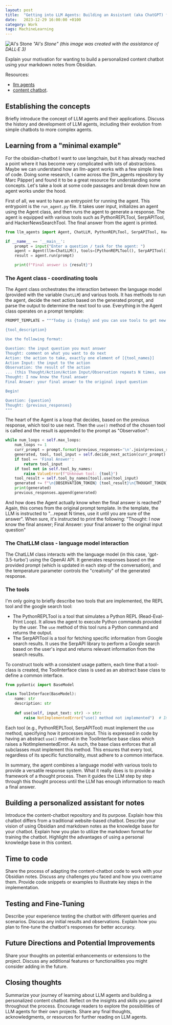 ```yaml
---
layout: post
title:  "Getting into LLM Agents: Building an Assistant (aka ChatGPT) for my Knowledgebase"
date:   2023-12-29 16:00:00 +0100
category: Work
tags: MachineLearning
---
```

![AI's Stone](/images/obsidian-assistant/ai-s-stone.jpg)
*"AI's Stone" (this image was created with the assistance of DALL·E 3)*

Explain your motivation for wanting to build a personalized content chatbot using your markdown notes from Obsidian.
<!--more-->
    
Resources: 
- [llm agents][llm-agent]
- [content chatbot][content-chatbot].
  
## Establishing the concepts
Briefly introduce the concept of LLM agents and their applications. Discuss the history and development of LLM agents, including their evolution from simple chatbots to more complex agents.

## Learning from a "minimal example"
For the obsidian-chatbot I want to use langchain, but it has already reached a point where it has become very complicated with lots of abstractions. Maybe we can understand how an llm-agent works with a few simple lines of code. Doing some research, I came across the [llm_agents repository by Marc Päpper] and found it to be a great resource for understanding some concepts. Let's take a look at some code passages and break down how an agent works under the hood.  
  
First of all, we want to have an entrypoint for running the agent. This entrypoint is the `run_agent.py` file. It takes user input, initializes an agent using the Agent class, and then runs the agent to generate a response. The agent is equipped with various tools such as PythonREPLTool, SerpAPITool, and HackerNewsSearchTool. The final answer from the agent is printed.  
```python
from llm_agents import Agent, ChatLLM, PythonREPLTool, SerpAPITool, HackerNewsSearchTool

if __name__ == '__main__':
    prompt = input("Enter a question / task for the agent: ")
    agent = Agent(llm=ChatLLM(), tools=[PythonREPLTool(), SerpAPITool(), HackerNewsSearchTool()])
    result = agent.run(prompt)

    print(f"Final answer is {result}")
```
### The Agent class - coordinating tools
The Agent class orchestrates the interaction between the language model (provided with the variable `ChatLLM`) and various tools. It has methods to run the agent, decide the next action based on the generated prompt, and parse the output to determine the next tool to use. Everything in the Agent class operates on a prompt template:  
```python
PROMPT_TEMPLATE = """Today is {today} and you can use tools to get new information. Answer the question as best as you can using the following tools: 

{tool_description}

Use the following format:

Question: the input question you must answer
Thought: comment on what you want to do next
Action: the action to take, exactly one element of [{tool_names}]
Action Input: the input to the action
Observation: the result of the action
... (this Thought/Action/Action Input/Observation repeats N times, use it until you are sure of the answer)
Thought: I now know the final answer
Final Answer: your final answer to the original input question

Begin!

Question: {question}
Thought: {previous_responses}
"""
```  
The heart of the Agent is a loop that decides, based on the previous response, which tool to use next. Then the `use()` method of the chosen tool is called and the result is appended to the prompt as "Observation":  
```python
while num_loops < self.max_loops:
    num_loops += 1
    curr_prompt = prompt.format(previous_responses='\n'.join(previous_responses))
    generated, tool, tool_input = self.decide_next_action(curr_prompt)
    if tool == 'Final Answer':
        return tool_input
    if tool not in self.tool_by_names:
        raise ValueError(f"Unknown tool: {tool}")
    tool_result = self.tool_by_names[tool].use(tool_input)
    generated += f"\n{OBSERVATION_TOKEN} {tool_result}\n{THOUGHT_TOKEN}"
    print(generated)
    previous_responses.append(generated)
```  
And how does the Agent actually know when the final answer is reached? Again, this comes from the original prompt template. In the template, the LLM is instructed to "...repeat N times, use it until you are sure of the answer". When sure, it's instructed to print the following: "Thought: I now know the final answer; Final Answer: your final answer to the original input question"  

### The ChatLLM class - language model interaction
The ChatLLM class interacts with the language model (in this case, 'gpt-3.5-turbo') using the OpenAI API. It generates responses based on the provided prompt (which is updated in each step of the conversation), and the temperature parameter controls the "creativity" of the generated response.

### The tools
I'm only going to briefly describe two tools that are implemented, the REPL tool and the google search tool:  
- The PythonREPLTool is a tool that simulates a Python REPL (Read-Eval-Print Loop). It allows the agent to execute Python commands provided by the user. The `use` method of this tool runs a Python command and returns the output.  
- The SerpAPITool is a tool for fetching specific information from Google search results. It uses the SerpAPI library to perform a Google search based on the user's input and returns relevant information from the search results.  
  
To construct tools with a consistent usage pattern, each time that a tool-class is created, the ToolInterface class is used as an abstract base class to define a common interface.  
```python
from pydantic import BaseModel

class ToolInterface(BaseModel):
    name: str
    description: str
    
    def use(self, input_text: str) -> str:
        raise NotImplementedError("use() method not implemented")  # Implement in subclass
```  
Each tool (e.g., PythonREPLTool, SerpAPITool) must implement the `use` method, specifying how it processes input. This is expressed in code by having an abstract `use()` method in the ToolInterface base class which raises a NotImplementedError. As such, the base class enforces that all subclasses must implement this method. This ensures that every tool, regardless of its specific functionality, must adhere to a common interface.  
  
In summary, the agent combines a language model with various tools to provide a versatile response system. What it really does is to provide a framework of a thought process. Then it guides the LLM step by step through this thought process until the LLM has enough information to reach a final answer.  

## Building a personalized assistant for notes
Introduce the content-chatbot repository and its purpose.
Explain how this chatbot differs from a traditional website-based chatbot.
Describe your vision of using Obsidian and markdown notes as the knowledge base for your chatbot.
Explain how you plan to utilize the markdown format for training the chatbot.
Highlight the advantages of using a personal knowledge base in this context.

## Time to code
Share the process of adapting the content-chatbot code to work with your Obsidian notes.
Discuss any challenges you faced and how you overcame them.
Provide code snippets or examples to illustrate key steps in the implementation.

## Testing and Fine-Tuning
Describe your experience testing the chatbot with different queries and scenarios.
Discuss any initial results and observations.
Explain how you plan to fine-tune the chatbot's responses for better accuracy.

## Future Directions and Potential Improvements
Share your thoughts on potential enhancements or extensions to the project.
Discuss any additional features or functionalities you might consider adding in the future.

## Closing thoughts
Summarize your journey of learning about LLM agents and building a personalized content chatbot.
Reflect on the insights and skills you gained throughout the process.
Encourage readers to explore the possibilities of LLM agents for their own projects.
Share any final thoughts, acknowledgments, or resources for further reading on LLM agents.


[llm-agent]: https://github.com/mpaepper/llm_agents
[content-chatbot]: https://github.com/mpaepper/content-chatbot